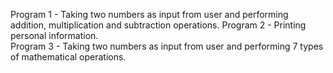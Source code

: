 Program 1 - Taking two numbers as input from user and performing addition, multiplication and subtraction operations.
Program 2 - Printing personal information.                                      
Program 3 - Taking two numbers as input from user and performing 7 types of mathematical operations.
